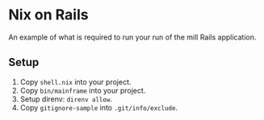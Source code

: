 # Nix on Rails

An example of what is required to run your run of the mill Rails application.

## Setup

1. Copy `shell.nix` into your project.
1. Copy `bin/mainframe` into your project.
1. Setup direnv: `direnv allow`.
1. Copy `gitignore-sample` into `.git/info/exclude`.
